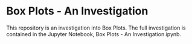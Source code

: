 # Box Plots - An Investigation
This repository is an investigation into Box Plots. The full investigation is contained in the Jupyter Notebook, Box Plots - An Investigation.ipynb.
